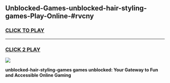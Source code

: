 
## Unblocked-Games-unblocked-hair-styling-games-Play-Online-#rvcny
<h3>
<a href="https://premium.freeplayer.one?title=unblocked-hair-styling-games&ref=27F">CLICK TO PLAY</a></h3>
<hr>

<h3>
<a href="https://premium.freeplayer.one?title=unblocked-hair-styling-games&ref=27F">CLICK 2 PLAY</a>
  
</h3>

<a href="https://premium.freeplayer.one?title=unblocked-hair-styling-games&ref=27F"><img src="https://clearcache.store/games.png"></a>


**unblocked-hair-styling-games games unblocked: Your Gateway to Fun and Accessible Online Gaming**
